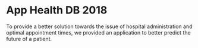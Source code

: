# App Health DB 2018

To provide a better solution towards the issue of hospital administration
and optimal appointment times, we provided an application to better predict
the future of a patient.
